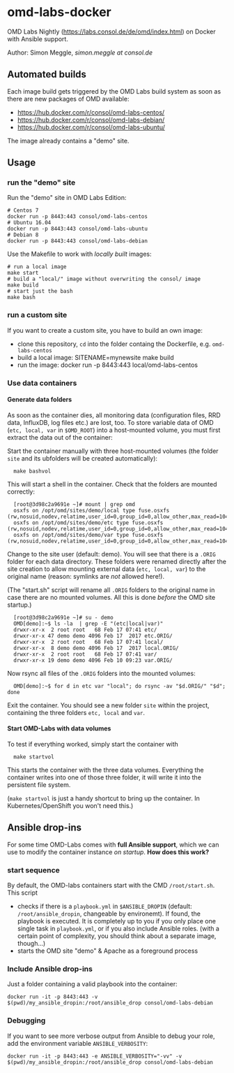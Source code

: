 # omd-labs-docker

OMD Labs Nightly (https://labs.consol.de/de/omd/index.html) on Docker with Ansible support.

Author: Simon Meggle, *simon.meggle at consol.de*

## Automated builds

Each image build gets triggered by the OMD Labs build system as soon as there are new packages of OMD available:

* https://hub.docker.com/r/consol/omd-labs-centos/
* https://hub.docker.com/r/consol/omd-labs-debian/
* https://hub.docker.com/r/consol/omd-labs-ubuntu/

The image already contains a "demo" site.

## Usage

### run the "demo" site

Run the "demo" site in OMD Labs Edition:

    # Centos 7
    docker run -p 8443:443 consol/omd-labs-centos
    # Ubuntu 16.04
    docker run -p 8443:443 consol/omd-labs-ubuntu
    # Debian 8
    docker run -p 8443:443 consol/omd-labs-debian

Use the Makefile to work with *locally built* images:

    # run a local image
    make start
    # build a "local/" image without overwriting the consol/ image
    make build
    # start just the bash
    make bash

### run a custom site

If you want to create a custom site, you have to build an own image:

* clone this repository, `cd` into the folder containg the Dockerfile, e.g. `omd-labs-centos`
* build a local image:
      SITENAME=mynewsite
      make build    
* run the image:
      docker run -p 8443:443 local/omd-labs-centos

### Use data containers

#### Generate data folders

As soon as the container dies, all monitoring data (configuration files, RRD data, InfluxDB, log files etc.) are lost, too.
To store variable data of OMD (`etc, local, var` in `$OMD_ROOT`) into a host-mounted volume, you must first extract the data out of the container:  

Start the container manually with three host-mounted volumes (the folder `site` and its ubfolders will be created automatically):

      make bashvol

This will start a shell in the container. Check that the folders are mounted correctly:

      [root@3d98c2a9691e ~]# mount | grep omd
      osxfs on /opt/omd/sites/demo/local type fuse.osxfs (rw,nosuid,nodev,relatime,user_id=0,group_id=0,allow_other,max_read=1048576)
      osxfs on /opt/omd/sites/demo/etc type fuse.osxfs (rw,nosuid,nodev,relatime,user_id=0,group_id=0,allow_other,max_read=1048576)
      osxfs on /opt/omd/sites/demo/var type fuse.osxfs (rw,nosuid,nodev,relatime,user_id=0,group_id=0,allow_other,max_read=1048576)   

Change to the site user (default: demo). You will see that there is a `.ORIG` folder for each data directory. These folders were renamed directly after the site creation to allow mounting external data (`etc, local, var`) to the original name (reason: symlinks are *not* allowed here!).

(The "start.sh" script will rename all `.ORIG` folders to the original name in case there are no mounted volumes. All this is done *before* the OMD site startup.)

      [root@3d98c2a9691e ~]# su - demo
      OMD[demo]:~$ ls -la  | grep -E "(etc|local|var)"
      drwxr-xr-x  2 root root   68 Feb 17 07:41 etc/
      drwxr-xr-x 47 demo demo 4096 Feb 17  2017 etc.ORIG/
      drwxr-xr-x  2 root root   68 Feb 17 07:41 local/
      drwxr-xr-x  8 demo demo 4096 Feb 17  2017 local.ORIG/
      drwxr-xr-x  2 root root   68 Feb 17 07:41 var/
      drwxr-xr-x 19 demo demo 4096 Feb 10 09:23 var.ORIG/

Now rsync all files of the `.ORIG` folders into the mounted volumes:

      OMD[demo]:~$ for d in etc var "local"; do rsync -av "$d.ORIG/" "$d"; done

Exit the container. You should see a new folder `site` within the project, containing the three folders `etc, local` and `var`.

#### Start OMD-Labs with data volumes

To test if everything worked, simply start the container with

      make startvol

This starts the container with the three data volumes. Everything the container writes into one of those three folder, it will write it into the persistent file system.   

(`make startvol` is just a handy shortcut to bring up the container. In Kubernetes/OpenShift you won't need this.)  

## Ansible drop-ins

For some time OMD-Labs comes with **full Ansible support**, which we can use to modify the container instance *on startup*. **How does this work?**

### start sequence
By default, the OMD-labs containers start with the CMD `/root/start.sh`. This script

* checks if there is a `playbook.yml` in `$ANSIBLE_DROPIN` (default: `/root/ansible_dropin`, changeable by environemt). If found, the playbook is executed. It is completely up to you if you only place one single task in `playbook.yml`, or if you also include Ansible roles. (with a certain point of complexity, you should think about a separate image, though...)
* starts the OMD site "demo" & Apache as a foreground process

### Include Ansible drop-ins

Just a folder containing a valid playbook into the container:

    docker run -it -p 8443:443 -v $(pwd)/my_ansible_dropin:/root/ansible_drop consol/omd-labs-debian

### Debugging

If you want to see more verbose output from Ansible to debug your role, add the environment variable `ANSIBLE_VERBOSITY`:

    docker run -it -p 8443:443 -e ANSIBLE_VERBOSITY="-vv" -v $(pwd)/my_ansible_dropin:/root/ansible_drop consol/omd-labs-debian
